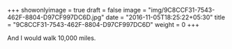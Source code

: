 +++
showonlyimage = true
draft = false
image = "img/9C8CCF31-7543-462F-8804-D97CF997DC6D.jpg"
date = "2016-11-05T18:25:22+05:30"
title = "9C8CCF31-7543-462F-8804-D97CF997DC6D"
weight = 0
+++

And I would walk 10,000 miles.


